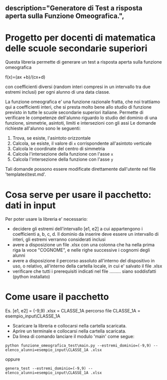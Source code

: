 ##     description="Generatore di Test a risposta aperta sulla Funzione Omeografica.",

# Progetto per docenti di matematica delle scuole secondarie superiori 
Questa libreria permette di generare un test a risposta aperta sulla funzione omeografica 

f(x)=(ax +b)/(cx+d) 

con coefficienti diversi (random interi compresi in un intervallo tra due estremi inclusi) per 
ogni alunno di una data classe. 

La funzione omeografica e' una funzione razionale fratta, che noi trattiamo qui a coefficienti interi, 
che si presta molto bene allo studio di funzione previsto in tutte le scuole secondarie superiori italiane.
Permette di verificare le competenze dell'alunno riguardo lo studio del dominio di una funzione, simmetrie, asintoti, limiti e intersezioni con gli assi
Le domande richieste all'alunno sono le seguenti:

1. Trova, se esiste, l'asintoto orizzontale
2. Calcola, se esiste, il valore di `x` corrispondente all'asintoto verticale
3. Calcola le coordinate del centro di simmetria
4. Calcola l'intersezione della funzione con l'asse `x`
5. Calcola l'intersezione della funzione con l'asse `y`

Tali domande possono essere modificate direttamente dall'utente nel file 'templates\test.md'.

# Cosa serve per usare il pacchetto: dati in input
Per poter usare la libreria e' necessario:
- decidere gli estremi dell'intervallo [e1, e2] a cui appartengono i coefficienti a, b, c, d. Il dominio da inserire deve essere un intervallo di interi, gli estremi verranno considerati inclusi
- avere a disposizione un file <classe>.xlsx con una colonna che ha nella prima riga la voce "COGNOME", e nelle righe successive i cognomi degli alunni
- avere a disposizione il percorso assoluto all'interno del dispositivo in uso, o relativo, all'interno della cartella locale, in cui e' salvato il file <classe>.xlsx
- verificare che tutti i prerequisiti indicati nel file ......... siano soddisfatti (python installato)

# Come usare il pacchetto
Es. [e1, e2] = (-9,9)
    <classe>.xlsx = CLASSE_1A
    percorso file CLASSE_1A = esempio_input\CLASSE_1A

- Scaricare la libreria e collocarsi nella cartella scaricata.
- Aprire un terminale e collocarsi nella cartella scaricata.
- Da linea di comando lanciare il modulo 'main' come segue:

`python funzione_omeografica_test\main.py --estremi_dominio=(-9,9) --elenco_alunni=esempio_input\CLASSE_1A
.xlsx`

oppure

`genera_test --estremi_dominio=(-9,9) --elenco_alunni=esempio_input\CLASSE_1A
.xlsx`